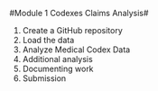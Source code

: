#Module 1 Codexes Claims Analysis#

1. Create a GitHub repository
2. Load the data
3. Analyze Medical Codex Data
4. Additional analysis
5. Documenting work
6. Submission
